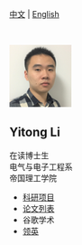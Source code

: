  
  
[中文](https://yt-li.github.io/namecard_cn) | [English](https://yt-li.github.io)   

<br />

![](https://raw.githubusercontent.com/yt-li/yt-li.github.io/master/LYT.png)
  
## Yitong Li
在读博士生  
电气与电子工程系  
帝国理工学院
  
- [科研项目](https://yt-li.github.io/research)
- [论文列表](https://yt-li.github.io/publication)
- 谷歌学术
- [领英](https://www.linkedin.com/in/yitong-li/)  


<br />

